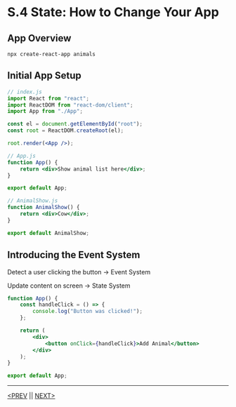 # S.4 State: How to Change Your App

## App Overview

`npx create-react-app animals`

## Initial App Setup

```jsx
// index.js
import React from "react";
import ReactDOM from "react-dom/client";
import App from "./App";

const el = document.getElementById("root");
const root = ReactDOM.createRoot(el);

root.render(<App />);
```

```jsx
// App.js
function App() {
	return <div>Show animal list here</div>;
}

export default App;
```

```jsx
// AnimalShow.js
function AnimalShow() {
	return <div>Cow</div>;
}

export default AnimalShow;
```

## Introducing the Event System

Detect a user clicking the button → Event System

Update content on screen → State System

```jsx
function App() {
	const handleClick = () => {
		console.log("Button was clicked!");
	};

	return (
		<div>
			<button onClick={handleClick}>Add Animal</button>
		</div>
	);
}

export default App;
```

---

[<PREV](./230115.md) || [NEXT>](./230117.md)
